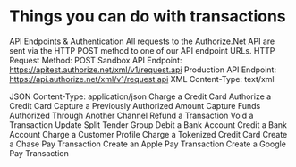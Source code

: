# Things you can do with transactions

API Endpoints & Authentication
All requests to the Authorize.Net API are sent via the HTTP POST method to one of our API endpoint URLs.
HTTP Request Method: POST
Sandbox API Endpoint: https://apitest.authorize.net/xml/v1/request.api
Production API Endpoint: https://api.authorize.net/xml/v1/request.api
XML Content-Type: text/xml

JSON Content-Type: application/json
Charge a Credit Card
Authorize a Credit Card
Capture a Previously Authorized Amount
Capture Funds Authorized Through Another Channel
Refund a Transaction
Void a Transaction
Update Split Tender Group
Debit a Bank Account
Credit a Bank Account
Charge a Customer Profile
Charge a Tokenized Credit Card
Create a Chase Pay Transaction
Create an Apple Pay Transaction
Create a Google Pay Transaction